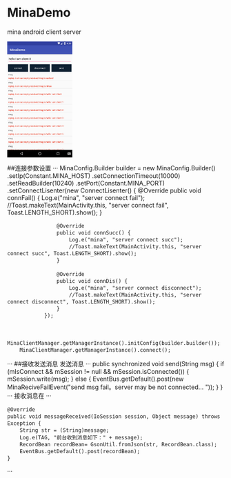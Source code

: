 # MinaDemo
mina android client  server

<img src="img/device-2018-06-29-162040.png"  width="30%" height="30%" align="center" />

##连接参数设置
···
   MinaConfig.Builder builder = new MinaConfig.Builder()
                .setIp(Constant.MINA_HOST)
                .setConnectionTimeout(10000)
                .setReadBuilder(10240)
                .setPort(Constant.MINA_PORT)
                .setConnectLisenter(new ConnectLisenter() {
                    @Override
                    public void connFail() {
                        Log.e("mina", "server connect fail");
                        //Toast.makeText(MainActivity.this, "server connect fail", Toast.LENGTH_SHORT).show();
                    }

                    @Override
                    public void connSucc() {
                        Log.e("mina", "server connect succ");
                        //Toast.makeText(MainActivity.this, "server connect succ", Toast.LENGTH_SHORT).show();
                    }

                    @Override
                    public void connDis() {
                        Log.e("mina", "server connect disconnect");
                        //Toast.makeText(MainActivity.this, "server connect disconnect", Toast.LENGTH_SHORT).show();
                    }
                });


        MinaClientManager.getManagerInstance().initConfig(builder.builder());
        MinaClientManager.getManagerInstance().connect();

···
##接收发送消息
发送消息
···
 public synchronized void send(String msg) {
        if (mIsConnect && mSession != null && mSession.isConnected()) {
            mSession.write(msg);
        } else {
            EventBus.getDefault().post(new MinaReciveFailEvent("send msg fail。server may be not connected... "));
        }
    }
···
接收消息在
···

    @Override
    public void messageReceived(IoSession session, Object message) throws Exception {
        String str = (String)message;
        Log.e(TAG, "前台收到消息如下：" + message);
        RecordBean recordBean= GsonUtil.fromJson(str, RecordBean.class);
        EventBus.getDefault().post(recordBean);
    }

···



